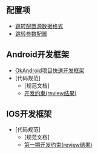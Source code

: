 
配置项
-----
* [跳转配置源数据格式](/docs/jump_config_source_data_format.md)
* [跳转参数配置](/docs/jump_param_config.md)

Android开发框架
----------
* [OkAndroid项目快速开发框架](https://github.com/smart005/okandroid)
* [代码规范]
	* [规范文档]
	* [开发约束(review结果)](/coderules/android/android_code_rule_1.md)

IOS开发框架
------
* [代码规范]
	* [规范文档]
	* [第一期开发约束(review结果)](/coderules/ios/1.md)